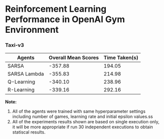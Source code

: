 # Reinforcement Learning Performance in OpenAI Gym Environment






### Taxi-v3

| Agents        | Overall Mean Scores	 |  Time Taken(s) |
| ------------- | ---------------------- | -------------- |
|SARSA		|     	-357.88		 |     194.05	  |
|SARSA Lambda	|     	-355.83		 |     214.98	  |
|Q-Learning	|     	-340.10		 |     238.96	  |
|R-Learning	|     	-339.16		 |     292.16	  |



**Note:** 
1. All of the agents were trained with same hyperparameter settings including number of games, learning rate and initial epsilon values.ss
2. All of the experiments results shown are based on single execution only, it will be more appropriate if run 30 independent executions to obtain statiscal results.